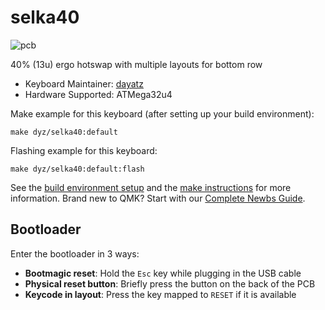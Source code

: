 # selka40

![pcb](https://i.imgur.com/pqnEVngh.jpg)

40% (13u) ergo hotswap with multiple layouts for bottom row

-   Keyboard Maintainer: [dayatz](https://github.com/dayatz)
-   Hardware Supported: ATMega32u4

Make example for this keyboard (after setting up your build environment):

    make dyz/selka40:default

Flashing example for this keyboard:

    make dyz/selka40:default:flash

See the [build environment setup](https://docs.qmk.fm/#/getting_started_build_tools) and the [make instructions](https://docs.qmk.fm/#/getting_started_make_guide) for more information. Brand new to QMK? Start with our [Complete Newbs Guide](https://docs.qmk.fm/#/newbs).

## Bootloader

Enter the bootloader in 3 ways:

-   **Bootmagic reset**: Hold the `Esc` key while plugging in the USB cable
-   **Physical reset button**: Briefly press the button on the back of the PCB
-   **Keycode in layout**: Press the key mapped to `RESET` if it is available
